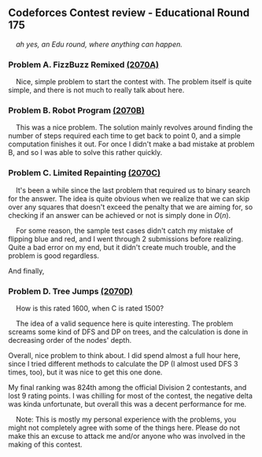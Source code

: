 ## Codeforces Contest review - Educational Round 175

&nbsp;&nbsp;&nbsp;&nbsp;*ah yes, an Edu round, where anything can happen.*

### Problem A. FizzBuzz Remixed [(2070A)](https://codeforces.com/contest/2070/problem/A)
&nbsp;&nbsp;&nbsp;&nbsp;Nice, simple problem to start the contest with. The problem itself is quite simple, and there is not much to really talk about here.

### Problem B. Robot Program [(2070B)](https://codeforces.com/contest/2070/problem/B)

&nbsp;&nbsp;&nbsp;&nbsp;This was a nice problem. The solution mainly revolves around finding the number of steps required each time to get back to point $0$, and a simple computation finishes it out. For once I didn't make a bad mistake at problem B, and so I was able to solve this rather quickly.

### Problem C. Limited Repainting [(2070C)](https://codeforces.com/contest/2070/problem/C)
&nbsp;&nbsp;&nbsp;&nbsp;It's been a while since the last problem that required us to binary search for the answer. The idea is quite obvious when we realize that we can skip over any squares that doesn't exceed the penalty that we are aiming for, so checking if an answer can be achieved or not is simply done in $O(n)$.

&nbsp;&nbsp;&nbsp;&nbsp;For some reason, the sample test cases didn't catch my mistake of flipping blue and red, and I went through $2$ submissions before realizing. Quite a bad error on my end, but it didn't create much trouble, and the problem is good regardless.

And finally,
### Problem D. Tree Jumps [(2070D)](https://codeforces.com/contest/2070/problem/D)
&nbsp;&nbsp;&nbsp;&nbsp;How is this rated 1600, when C is rated 1500?

&nbsp;&nbsp;&nbsp;&nbsp;The idea of a valid sequence here is quite interesting. The problem screams some kind of DFS and DP on trees, and the calculation is done in decreasing order of the nodes' depth. 

Overall, nice problem to think about. I did spend almost a full hour here, since I tried different methods to calculate the DP (I almost used DFS 3 times, too), but it was nice to get this one done.

My final ranking was 824th among the official Division 2 contestants, and lost $9$ rating points. I was chilling for most of the contest, the negative delta was kinda unfortunate, but overall this was a decent performance for me.

&nbsp;&nbsp;&nbsp;&nbsp;Note: This is mostly my personal experience with the problems, you might not completely agree with some of the things here. Please do not make this an excuse to attack me and/or anyone who was involved in the making of this contest.
